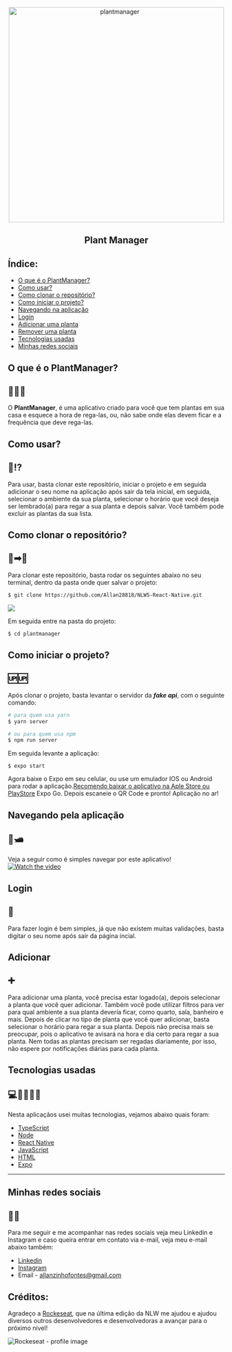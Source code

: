 <div align="center"><img src="https://ik.imagekit.io/jp1xbaqmsn6/adaptive-icon_glL3rNJIq.png" alt="plantmanager" width="500" height="500" ></div>


## <div align="center">Plant Manager</div>

## Índice: 
- [O que é o PlantManager?](O-que-é-o-PlantManager?)
- [Como usar?](Como-usar?)
- [Como clonar o repositório?](Como-clonar-o-repositório?)
- [Como iniciar o projeto?](Como-iniciar-o-projeto?)
- [Navegando na aplicação](Navegando-pela-aplicação)
- [Login](Login)
- [Adicionar uma planta](Adicionar-uma-planta)
- [Remover uma planta](Remover-uma-planta)
- [Tecnologias usadas](Tecnologias-usadas)
- [Minhas redes sociais](Minhas-redes-sociais)

## O que é o PlantManager?
## 🌱🌾🌵
O **PlantManager**, é uma aplicativo criado para você que tem plantas em sua casa e esquece a hora de rega-las, ou, 
não sabe onde elas devem ficar e a frequência que deve rega-las.

## Como usar?
## 📱⁉
Para usar, basta clonar este repositório, iniciar o projeto e em seguida adicionar o seu nome na aplicação após sair da tela inicial,
em seguida, selecionar o ambiente da sua planta, selecionar o horário que você deseja ser lembrado(a) para regar a sua planta e depois salvar. 
Você também pode excluir as plantas da sua lista.

## Como clonar o repositório?
## 📂➡📁
Para clonar este repositório, basta rodar os seguintes abaixo no seu terminal, dentro da pasta onde quer salvar o projeto:
```bash
$ git clone https://github.com/Allan28818/NLW5-React-Native.git
```
<img src="https://ik.imagekit.io/jp1xbaqmsn6/clone_mGzQ2Lx3Y.png" width="auto" height="auto">


Em seguida entre na pasta do projeto:
```bash
$ cd plantmanager
```

## Como iniciar o projeto?
## 🆙🆙
Após clonar o projeto, basta levantar o servidor da ***fake api***, com o seguinte comando:
```bash
# para quem usa yarn
$ yarn server

# ou para quem usa npm
$ npm run server
```
Em seguida levante a aplicação:
```
$ expo start
```

Agora baixe o Expo em seu celular, ou use um emulador IOS ou Android para rodar a aplicação.[Recomendo baixar o aplicativo na Aple Store ou PlayStore](https://expo.io/client) Expo Go. Depois escaneie o QR Code e pronto! Aplicação no ar!

## Navegando pela aplicação
## 🚤🛥
Veja a seguir como é simples navegar por este aplicativo!
[![Watch the video](https://ik.imagekit.io/jp1xbaqmsn6/thumbImg_3THn_tPUB.png)](https://youtu.be/RRY6ocVDu1w)

## Login
## 🔐
Para fazer login é bem simples, já que não existem muitas validações, basta digitar o seu nome após sair da página incial.

## Adicionar 
## ➕
Para adicionar uma planta, você precisa estar logado(a), depois selecionar a planta que você quer adicionar. Também você pode utilizar filtros para ver para 
qual ambiente a sua planta devería ficar, como quarto, sala, banheiro e mais. Depois de clicar no tipo de planta que você quer adicionar,
basta selecionar o horário para regar a sua planta. Depois não precisa mais se preocupar, pois o aplicativo te avisará na hora e dia certo para 
regar a sua planta. Nem todas as plantas precisam ser regadas diariamente, por isso, não espere por notificações diárias para cada planta.

## Tecnologias usadas
## 💻👨‍💻👩‍💻
Nesta aplicaçãos usei muitas tecnologias, vejamos abaixo quais foram:

- [TypeScript](https://www.typescriptlang.org/)
- [Node](https://nodejs.org/en/)
- [React Native](https://reactnative.dev/)
- [JavaScript](https://www.javascript.com/)
- [HTML](https://html.com/)
- [Expo](https://expo.io)
---

## Minhas redes sociais
## 🤳📸
Para me seguir e me acompanhar nas redes sociais veja meu Linkedin e Instagram e caso queira entrar em contato via e-mail, veja meu e-mail abaixo também:
- [Linkedin](https://www.linkedin.com/in/allan-julie-b535811b4)
- [Instagram](https://www.instagram.com/allan120699/)
- Email - allanzinhofontes@gmail.com


## Créditos:
Agradeço a [Rockeseat](https://www.linkedin.com/school/rocketseat/), que na última edição da NLW me ajudou e ajudou diversos outros desenvolvedores e desenvolvedoras a avançar para o próximo nível!

<img src="https://media-exp1.licdn.com/dms/image/C560BAQFU-ZKLLdANXg/company-logo_200_200/0/1596796119888?e=1631750400&v=beta&t=_KXUYZKQqJDFFPgPZVOGq1EepVTHhFU_osnSVgX_dT4" alt="Rockeseat - profile image">
